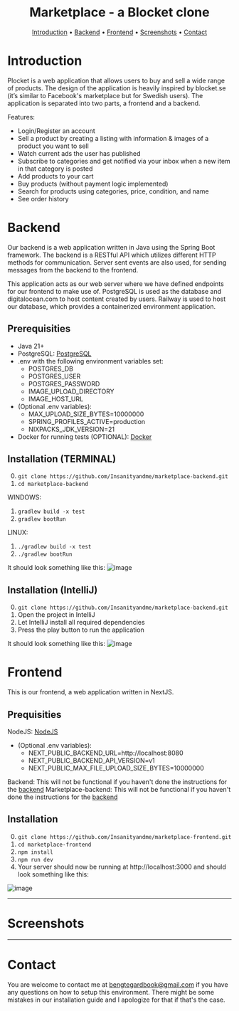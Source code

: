 <div align="center">
	
# Marketplace - a Blocket clone

[Introduction](#introduction) • [Backend](#backend) • [Frontend](#frontend) • [Screenshots](#screenshots) • [Contact](#contact)
</div>

# Introduction
Plocket is a web application that allows users to buy and sell a wide range of products. The design of the application is heavily inspired by blocket.se (it’s similar to Facebook's marketplace but for Swedish users). The application is separated into two parts, a frontend and a backend.

Features:

- Login/Register an account
- Sell a product by creating a listing with information & images of a product you want to sell
- Watch current ads the user has published
- Subscribe to categories and get notified via your inbox when a new item in that category is posted
- Add products to your cart
- Buy products (without payment logic implemented)
- Search for products using categories, price, condition, and name
- See order history

# Backend 

Our backend is a web application written in Java using the Spring Boot framework. The backend is a RESTful API which utilizes different HTTP methods for communication. Server sent events are also used, for sending messages from the backend to the frontend. 

This application acts as our web server where we have defined endpoints for our frontend to make use of. 
PostgreSQL is used as the database and digitalocean.com to host content created by users. 
Railway is used to host our database, which provides a containerized environment application.

## Prerequisities 
- Java 21+
- PostgreSQL: [PostgreSQL](https://www.postgresql.org/)
- .env with the following environment variables set:
  - POSTGRES_DB
  - POSTGRES_USER
  - POSTGRES_PASSWORD
  - IMAGE_UPLOAD_DIRECTORY
  - IMAGE_HOST_URL
- (Optional .env variables):
    - MAX_UPLOAD_SIZE_BYTES=10000000
    - SPRING_PROFILES_ACTIVE=production
    - NIXPACKS_JDK_VERSION=21
- Docker for running tests (OPTIONAL): [Docker](https://www.docker.com/)
  
## Installation (TERMINAL)
0. ```git clone https://github.com/Insanityandme/marketplace-backend.git```
1. ```cd marketplace-backend```

WINDOWS:
1. ```gradlew build -x test```
2. ```gradlew bootRun```

LINUX: 
1. ```./gradlew build -x test```
2. ```./gradlew bootRun```

It should look something like this: ![image](https://github.com/Insanityandme/marketplace-backend/assets/1380257/a8389660-41be-4928-ba69-f040fb17d574)

## Installation (IntelliJ)
0. ```git clone https://github.com/Insanityandme/marketplace-backend.git```
1. Open the project in IntelliJ
2. Let IntelliJ install all required dependencies
3. Press the play button to run the application

It should look something like this: ![image](https://github.com/Insanityandme/marketplace-backend/assets/1380257/5d74f24c-6d7e-444f-9090-50d189b0c7eb)

# Frontend

This is our frontend, a web application written in NextJS. 

## Prequisities

NodeJS: [NodeJS](https://nodejs.org/en)

- (Optional .env variables):
    - NEXT_PUBLIC_BACKEND_URL=http://localhost:8080
    - NEXT_PUBLIC_BACKEND_API_VERSION=v1
    - NEXT_PUBLIC_MAX_FILE_UPLOAD_SIZE_BYTES=10000000

Backend: This will not be functional if you haven't done the instructions for the [backend](#backend)
Marketplace-backend: This will not be functional if you haven't done the instructions for the [backend](https://github.com/Insanityandme/marketplace-backend)

## Installation

0. `git clone https://github.com/Insanityandme/marketplace-frontend.git`
1. `cd marketplace-frontend`
2. `npm install`
3. `npm run dev`
4. Your server should now be running at http://localhost:3000 and should look something like this:

![image](https://github.com/Insanityandme/blocket-clone/assets/1380257/db4d2f92-1072-47bb-a748-d5d6821db985)

---
# Screenshots

---
# Contact
You are welcome to contact me at bengtegardbook@gmail.com if you have any questions on how to setup this environment.
There might be some mistakes in our installation guide and I apologize for that if that's the case.

